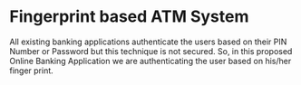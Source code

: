 # Fingerprint based ATM System
All existing banking applications authenticate the users based on their PIN Number or Password but this technique is not secured.
So, in this proposed Online Banking Application we are authenticating the user based on his/her finger print.
 
